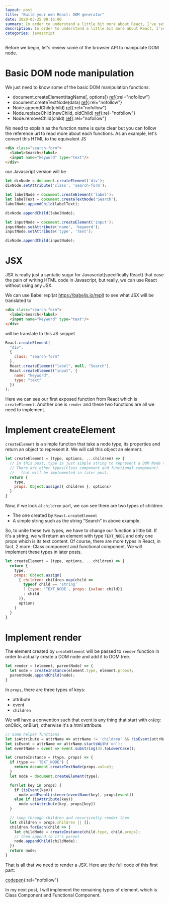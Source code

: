 ```yaml
---
layout: post
title: "Build your own React: DOM generator"
date: 2020-03-25 00:16:00
summary: In order to understand a little bit more about React, I've set a goal to build myself a library with the same functionality as React. In this post, I will begin with DOM generation and JSX.
description: In order to understand a little bit more about React, I've set a goal to build myself a library with the same functionality as React. In this post, I will begin with DOM generation and JSX.
categories: javascript
---
```


Before we begin, let's review some of the browser API to manipulate DOM node.

# Basic DOM node manipulation

We just need to know some of the basic DOM manipulation functions:

- document.createElement(tagName[, options]) [ref](https://developer.mozilla.org/en-US/docs/Web/API/Document/createElement){:rel="nofollow"}
- document.createTextNode(data) [ref](https://developer.mozilla.org/en-US/docs/Web/API/Document/createTextNode){:rel="nofollow"}
- Node.appendChild(child) [ref](https://developer.mozilla.org/en-US/docs/Web/API/Node/appendChild){:rel="nofollow"}
- Node.replaceChild(newChild, oldChild) [ref](https://developer.mozilla.org/en-US/docs/Web/API/Node/replaceChild){:rel="nofollow"}
- Node.removeChild(child) [ref](https://developer.mozilla.org/en-US/docs/Web/API/Node/replaceChild){:rel="nofollow"}

No need to explain as the function name is quite clear but you can follow the reference url to read more about each functions.
As an example, let's convert this HTML to the equivalent JS

```html
<div class="search-form">
  <label>Search</label>
  <input name="keyword" type="text"/>
</div>
```

our Javascript version will be

```js
let divNode = document.createElement('div');
divNode.setAttribute('class', 'search-form');

let labelNode = document.createElement('label');
let labelText = document.createTextNode('Search');
labelNode.appendChild(labelText);

divNode.appendChild(labelNode);

let inputNode = document.createElement('input');
inputNode.setAttribute('name', 'keyword');
inputNode.setAttribute('type', 'text');

divNode.appendChild(inputNode);
```

# JSX

JSX is really just a syntatic sugar for Javascript(specifically React) that ease the pain of writing HTML code in Javascript, but really, we can use React without using any JSX.

We can use Babel repl(at https://babeljs.io/repl) to see what JSX will be translated to

```html
<div class="search-form">
  <label>Search</label>
  <input name="keyword" type="text"/>
</div>
```

will be translate to this JS snippet

```js
React.createElement(
  "div",
  {
    class: "search-form"
  },
  React.createElement("label", null, "Search"),
  React.createElement("input", {
    name: "keyword",
    type: "text"
  })
);
```

Here we can see our first exposed function from React which is `createElement`. Another one is `render` and these two functions are all we need to implement.

# Implement createElement

`createElement` is a simple function that take a node type, its properties and return an object to represent it. We will call this object an element.

```js
let createElement = (type, options, ...children) => {
  // In this post, type is just simple string to represent a DOM Node type
  // There are other types(class component and functional component) 
  //   that will be implemented in later post.
  return {
    type,
    props: Object.assign({ children }, options)
  }
}
```

Now, if we look at `children` part, we can see there are two types of children:
  - The one created by `React.createElement`
  - A simple string such as the string "Search" in above example.

So, to unite these two types, we have to change our function a little bit.
If it's a string, we will return an element with type `TEXT_NODE` and only one props which is its text content.
Of course, there are more types in React, in fact, 2 more: Class component and functional component. We will implement these types in later posts.

```js
let createElement = (type, options, ...children) => {
  return {
    type,
    props: Object.assign(
      { children: children.map(child => 
        typeof child == 'string' 
        ? {type: 'TEXT_NODE', props: {value: child}}
        : child
      )},
      options
    )
  }
}
```

# Implement render

The element created by `createElement` will be passed to `render` function in order to actually create a DOM node and add it to DOM tree.

```js
let render = (element, parentNode) => {
  let node = createInstance(element.type, element.props);
  parentNode.appendChild(node);
}
```

In `props`, there are three types of keys:
- attribute
- event
- `children`

We will have a convention such that event is any thing that start with `on`(eg: onClick, onBlur), otherwise it's a html attribute.

```js
// Some helper functions
let isAttribute = attrName => attrName != 'children' && !isEvent(attrName);
let isEvent = attrName => attrName.startsWith('on');
let eventName = event => event.substring(3).toLowerCase();

let createInstance = (type, props) => {
  if (type == 'TEXT_NODE') {
    return document.createTextNode(props.value);
  }
  let node = document.createElement(type);

  for(let key in props) {
    if (isEvent(key))
      node.addEventListener(eventName(key), props[event])
    else if (isAttribute(key))
      node.setAttribute(key, props[key])
  }

  // loop through children and recursivelly render them
  let children = props.children || [];
  children.forEach(child => {
    let childNode = createInstance(child.type, child.props);
    // then append to it's parent
    node.appendChild(childNode);
  })
  return node;
}
```

That is all that we need to render a JSX. Here are the full code of this first part:

[codepen](https://codepen.io/harue/pen/NWqOmjx){:rel="nofollow"}

In my next post, I will implement the remaining types of element, which is Class Component and Functional Component.
